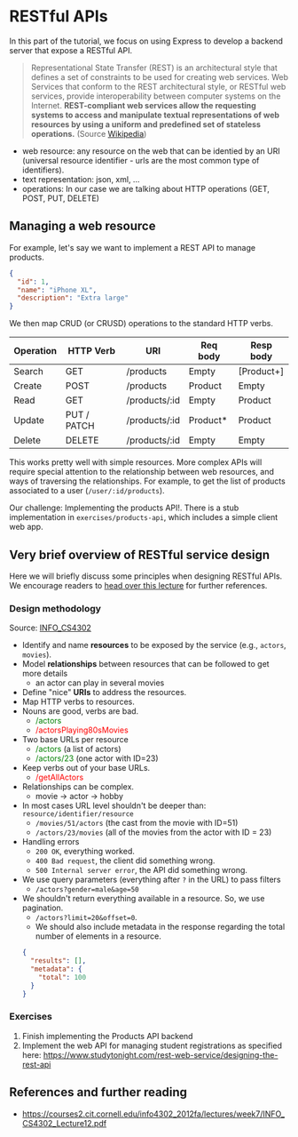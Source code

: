 # RESTful APIs

In this part of the tutorial, we focus on using Express to develop a backend server that expose a RESTful API.

> Representational State Transfer (REST) is an architectural style that defines a set of constraints to be used for creating web services. Web Services that conform to the REST architectural style, or RESTful web services, provide interoperability between computer systems on the Internet. **REST-compliant web services allow the requesting systems to access and manipulate textual representations of web resources by using a uniform and predefined set of stateless operations.** (Source [Wikipedia](https://en.wikipedia.org/wiki/Representational_state_transfer))

- web resource: any resource on the web that can be identied by an URI (universal resource identifier - urls are the most common type of identifiers).
- text representation: json, xml, ...
- operations: In our case we are talking about HTTP operations (GET, POST, PUT, DELETE)

## Managing a web resource

For example, let's say we want to implement a REST API to manage products.

```json
{
  "id": 1,
  "name": "iPhone XL",
  "description": "Extra large"
}
```

We then map CRUD (or CRUSD) operations to the standard HTTP verbs.

| Operation | HTTP Verb   | URI           | Req body  | Resp body  |
| --------- | ----------- | ------------- | --------- | ---------- |
| Search    | GET         | /products     | Empty     | [Product+] |
| Create    | POST        | /products     | Product   | Empty      |
| Read      | GET         | /products/:id | Empty     | Product    |
| Update    | PUT / PATCH | /products/:id | Product\* | Product    |
| Delete    | DELETE      | /products/:id | Empty     | Empty      |

This works pretty well with simple resources. More complex APIs will require special attention to the relationship between web resources, and ways of traversing the relationships. For example, to get the list of products associated to a user (`/user/:id/products`).

Our challenge: Implementing the products API!. There is a stub implementation in `exercises/products-api`, which includes a simple client web app.

## Very brief overview of RESTful service design

Here we will briefly discuss some principles when designing RESTful APIs. We encourage readers to [head over this lecture](https://courses2.cit.cornell.edu/info4302_2012fa/lectures/week7/INFO_CS4302_Lecture12.pdf) for further references.

### Design methodology

Source: [INFO_CS4302](https://courses2.cit.cornell.edu/info4302_2012fa/lectures/week7/INFO_CS4302_Lecture12.pdf)

- Identify and name **resources** to be exposed by the service (e.g., `actors`, `movies`).
- Model **relationships** between resources that can be followed to get more details
  - an actor can play in several movies
- Define "nice" **URIs** to address the resources.
- Map HTTP verbs to resources.
- Nouns are good, verbs are bad.
  - <span style="color: green;">/actors</span>
  - <span style="color: red;">/actorsPlaying80sMovies</span>
- Two base URLs per resource
  - <span style="color: green;">/actors</span> (a list of actors)
  - <span style="color: green;">/actors/23</span> (one actor with ID=23)
- Keep verbs out of your base URLs.
  - <span style="color: red;">/getAllActors</span>
- Relationships can be complex.
  - movie -> actor -> hobby
- In most cases URL level shouldn't be deeper than: `resource/identifier/resource`
  - `/movies/51/actors` (the cast from the movie with ID=51)
  - `/actors/23/movies` (all of the movies from the actor with ID = 23)
- Handling errors
  - `200 OK`, everything worked.
  - `400 Bad request`, the client did something wrong.
  - `500 Internal server error`, the API did something wrong.
- We use query parameters (everything after `?` in the URL) to pass filters
  - `/actors?gender=male&age=50`
- We shouldn't return everything available in a resource. So, we use pagination.
  -  `/actors?limit=20&offset=0`.
  - We should also include metadata in the response regarding the total number of elements in a resource. 
  ```json
  {
    "results": [],
    "metadata": {
      "total": 100
    }
  }
  ```

### Exercises

1. Finish implementing the Products API backend
2. Implement the web API for managing student registrations as specified here: https://www.studytonight.com/rest-web-service/designing-the-rest-api

## References and further reading

- https://courses2.cit.cornell.edu/info4302_2012fa/lectures/week7/INFO_CS4302_Lecture12.pdf
